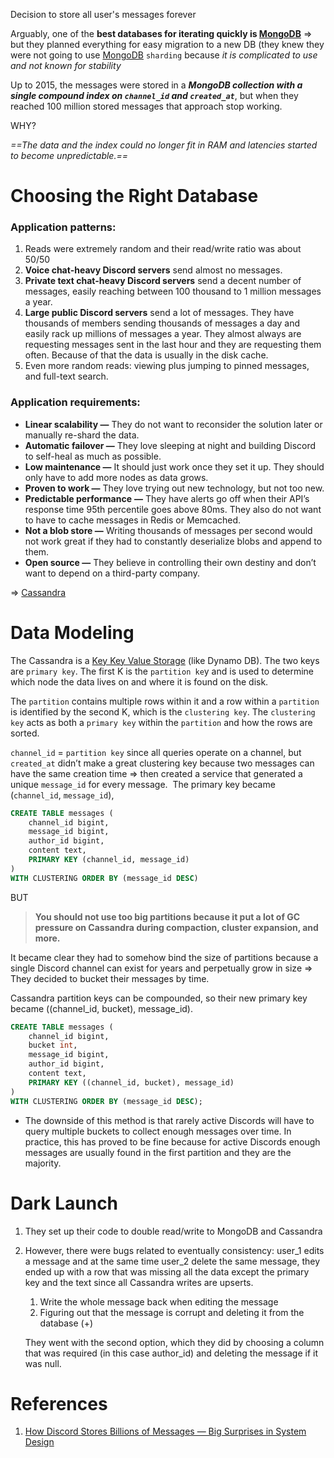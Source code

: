 Decision to store all user's messages forever

Arguably, one of the **best databases for iterating quickly is [MongoDB](../../3.%20Database/OTLP/NoSQL/Types/Document%20Databases/MongoDB.md)** => but they planned everything for easy migration to a new DB (they knew they were not going to use [MongoDB](../../3.%20Database/OTLP/NoSQL/Types/Document%20Databases/MongoDB.md) `sharding` because *it is complicated to use and not known for stability*

Up to 2015, the messages were stored in a ***MongoDB collection with a single compound index on `channel_id` and `created_at`***, but when they reached 100 million stored messages that approach stop working.

WHY?

*==The data and the index could no longer fit in RAM and latencies started to become unpredictable.==*

# Choosing the Right Database

### Application patterns:

1. Reads were extremely random and their read/write ratio was about 50/50
2. **Voice chat-heavy Discord servers** send almost no messages.
3. **Private text chat-heavy Discord servers** send a decent number of messages, easily reaching between 100 thousand to 1 million messages a year.
4. **Large public Discord servers** send a lot of messages. They have thousands of members sending thousands of messages a day and easily rack up millions of messages a year. They almost always are requesting messages sent in the last hour and they are requesting them often. Because of that the data is usually in the disk cache.
5. Even more random reads: viewing plus jumping to pinned messages, and full-text search.

### Application requirements:

- **Linear scalability —** They do not want to reconsider the solution later or manually re-shard the data.
- **Automatic failover —** They love sleeping at night and building Discord to self-heal as much as possible.
- **Low maintenance —** It should just work once they set it up. They should only have to add more nodes as data grows.
- **Proven to work —** They love trying out new technology, but not too new.
- **Predictable performance** **—** They have alerts go off when their API’s response time 95th percentile goes above 80ms. They also do not want to have to cache messages in Redis or Memcached.
- **Not a blob store —** Writing thousands of messages per second would not work great if they had to constantly deserialize blobs and append to them.
- **Open source —** They believe in controlling their own destiny and don’t want to depend on a third-party company.

=> [Cassandra](../../3.%20Database/OTLP/NoSQL/Types/Columnar%20Databases/Cassandra.md)

# Data Modeling

The Cassandra is a [Key Key Value Storage](Key%20Key%20Value%20Storage) (like Dynamo DB). The two keys are `primary key`. The first K is the `partition ke`y and is used to determine which node the data lives on and where it is found on the disk.

The `partition` contains multiple rows within it and a row within a `partition` is identified by the second K, which is the `clustering key`. The `clustering key` acts as both a `primary key` within the `partition` and how the rows are sorted.

`channel_id` = `partition key` since all queries operate on a channel, but `created_at` didn’t make a great clustering key because two messages can have the same creation time => then created a service that generated a unique `message_id` for every message.  The primary key became (`channel_id`, `message_id`),

```sql
CREATE TABLE messages (
	channel_id bigint, 
	message_id bigint, 
	author_id bigint, 
	content text, 
	PRIMARY KEY (channel_id, message_id)
)  
WITH CLUSTERING ORDER BY (message_id DESC)
```

BUT

> **You should not use too big partitions because it put a lot of GC pressure on Cassandra during compaction, cluster expansion, and more.** 

It became clear they had to somehow bind the size of partitions because a single Discord channel can exist for years and perpetually grow in size => They decided to bucket their messages by time. 

Cassandra partition keys can be compounded, so their new primary key became ((channel_id, bucket), message_id).

```sql
CREATE TABLE messages ( 
	channel_id bigint, 
	bucket int, 
	message_id bigint, 
	author_id bigint, 
	content text, 
	PRIMARY KEY ((channel_id, bucket), message_id)
)  
WITH CLUSTERING ORDER BY (message_id DESC);
```

- The downside of this method is that rarely active Discords will have to query multiple buckets to collect enough messages over time. In practice, this has proved to be fine because for active Discords enough messages are usually found in the first partition and they are the majority.

# Dark Launch

1. They set up their code to double read/write to MongoDB and Cassandra
2. However, there were bugs related to eventually consistency: user_1 edits a message and at the same time user_2 delete the same message, they ended up with a row that was missing all the data except the primary key and the text since all Cassandra writes are upserts.
	1. Write the whole message back when editing the message
	2. Figuring out that the message is corrupt and deleting it from the database (+)
	
	They went with the second option, which they did by choosing a column that was required (in this case author_id) and deleting the message if it was null.

	

# References

1. [How Discord Stores Billions of Messages — Big Surprises in System Design](https://interviewnoodle.com/how-discord-stores-billions-of-messages-big-surprises-in-system-design-e48fa07a2665)